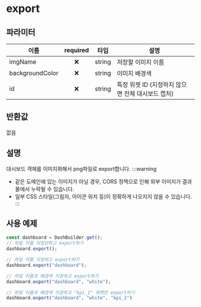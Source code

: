 # export

## 파라미터

| 이름 | required|타입   | 설명                      |
| ---- |:--: |------ | ------------------------- |
| imgName |❌ | string | 저장할 이미지 이름 |
| backgroundColor |❌ | string | 이미지 배경색 |
| id |❌ | string | 특정 위젯 ID (지정하지 않으면 전체 대시보드 캡처) |

## 반환값

없음

## 설명
대시보드 객체를 이미지화해서 png파일로 export합니다.
:::warning
- 같은 도메인에 있는 이미지가 아닐 경우, CORS 정책으로 인해 외부 이미지가 결과물에서 누락될 수 있습니다.
- 일부 CSS 스타일(그림자, 아이콘 위치 등)이 정확하게 나오지지 않을 수 있습니다.
:::

## 사용 예제

```javascript
const dashboard = DashBuilder.get();
// 파일 이름 지정안하고 export하기
dashboard.export();

// 파일 이름 지정하고 export하기
dashboard.export("dashboard");

// 파일 이름과 배경색 지정하고 export하기
dashboard.export("dashboard", "white");

// 파일 이름과 배경색 지정하고 "kpi_1" 위젯만 export하기
dashboard.export("dashboard", "white", "kpi_1")
```